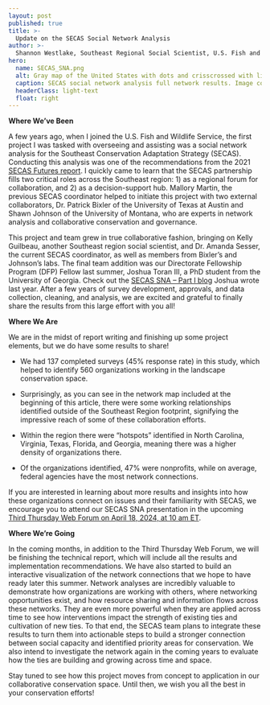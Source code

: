 ```yaml
---
layout: post
published: true
title: >-
  Update on the SECAS Social Network Analysis
author: >-
  Shannon Westlake, Southeast Regional Social Scientist, U.S. Fish and Wildlife Service
hero:
  name: SECAS_SNA.png
  alt: Gray map of the United States with dots and crisscrossed with lines showing individuals and relationships.
  caption: SECAS social network analysis full network results. Image courtesy of Dr. Patrick Bixler, University of Texas at Austin. 
  headerClass: light-text
  float: right
---
```


**Where We’ve Been**  

A few years ago, when I joined the U.S. Fish and Wildlife Service, the first project I was tasked with overseeing and assisting was a social network analysis for the Southeast Conservation Adaptation Strategy (SECAS). Conducting this analysis was one of the recommendations from the 2021 [SECAS Futures report](https://secassoutheast.org/pdf/SECAS_Futures_final_report_March_2021.pdf). I quickly came to learn that the SECAS partnership fills two critical roles across the Southeast region: 1) as a regional forum for collaboration, and 2) as a decision-support hub. Mallory Martin, the previous SECAS coordinator helped to initiate this project with two external collaborators, Dr. Patrick Bixler of the University of Texas at Austin and Shawn Johnson of the University of Montana, who are experts in network analysis and collaborative conservation and governance.<!--more-->  

This project and team grew in true collaborative fashion, bringing on Kelly Guilbeau, another Southeast region social scientist, and Dr. Amanda Sesser, the current SECAS coordinator, as well as members from Bixler’s and Johnson’s labs. The final team addition was our Directorate Fellowship Program (DFP) Fellow last summer, Joshua Toran III, a PhD student from the University of Georgia. Check out the [SECAS SNA – Part I blog](https://secassoutheast.org/2023/08/29/Introducing-the-SECAS-Social-Network-Analysis.html) Joshua wrote last year. After a few years of survey development, approvals, and data collection, cleaning, and analysis, we are excited and grateful to finally share the results from this large effort with you all! 

**Where We Are**  

We are in the midst of report writing and finishing up some project elements, but we do have some results to share! 

- We had 137 completed surveys (45% response rate) in this study, which helped to identify 560 organizations working in the landscape conservation space.  

- Surprisingly, as you can see in the network map included at the beginning of this article, there were some working relationships identified outside of the Southeast Region footprint, signifying the impressive reach of some of these collaboration efforts. 

- Within the region there were “hotspots” identified in North Carolina, Virginia, Texas, Florida, and Georgia, meaning there was a higher density of organizations there.  

- Of the organizations identified, 47% were nonprofits, while on average, federal agencies have the most network connections. 

If you are interested in learning about more results and insights into how these organizations connect on issues and their familiarity with SECAS, we encourage you to attend our SECAS SNA presentation in the upcoming [Third Thursday Web Forum on April 18, 2024, at 10 am ET](https://calendar.google.com/calendar/event?eid=M3FuaDFubHM5djFzMmdlY24zNGQwb2ZjZjIgc2VjYXNzb3V0aGVhc3RAbQ&ctz=America/New_York).  

**Where We’re Going**

In the coming months, in addition to the Third Thursday Web Forum, we will be finishing the technical report, which will include all the results and implementation recommendations. We have also started to build an interactive visualization of the network connections that we hope to have ready later this summer. Network analyses are incredibly valuable to demonstrate how organizations are working with others, where networking opportunities exist, and how resource sharing and information flows across these networks. They are even more powerful when they are applied across time to see how interventions impact the strength of existing ties and cultivation of new ties. To that end, the SECAS team plans to integrate these results to turn them into actionable steps to build a stronger connection between social capacity and identified priority areas for conservation. We also intend to investigate the network again in the coming years to evaluate how the ties are building and growing across time and space.  

Stay tuned to see how this project moves from concept to application in our collaborative conservation space. Until then, we wish you all the best in your conservation efforts! 
